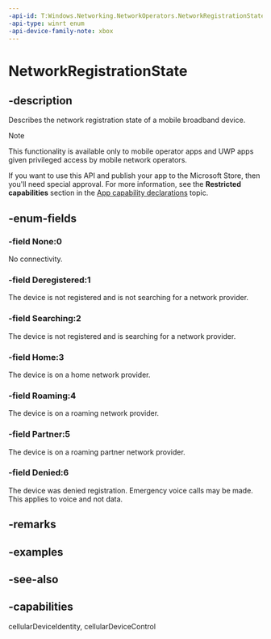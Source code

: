```yaml
---
-api-id: T:Windows.Networking.NetworkOperators.NetworkRegistrationState
-api-type: winrt enum
-api-device-family-note: xbox
---
```


<!-- Enumeration syntax
public enum Windows.Networking.NetworkOperators.NetworkRegistrationState : int
-->

# NetworkRegistrationState

## -description
Describes the network registration state of a mobile broadband device.

> [!NOTE]
> This functionality is available only to mobile operator apps and UWP apps given privileged access by mobile network operators.
> 
> If you want to use this API and publish your app to the Microsoft Store, then you'll need special approval. For more information, see the **Restricted capabilities** section in the [App capability declarations](/windows/uwp/packaging/app-capability-declarations#restricted-capabilities) topic. 

## -enum-fields
### -field None:0
No connectivity.

### -field Deregistered:1
The device is not registered and is not searching for a network provider.

### -field Searching:2
The device is not registered and is searching for a network provider.

### -field Home:3
The device is on a home network provider.

### -field Roaming:4
The device is on a roaming network provider.

### -field Partner:5
The device is on a roaming partner network provider.

### -field Denied:6
The device was denied registration. Emergency voice calls may be made. This applies to voice and not data.


## -remarks

## -examples

## -see-also
## -capabilities
cellularDeviceIdentity, cellularDeviceControl
